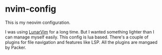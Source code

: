 # nvim-config

This is my neovim configuration.

I was using [LunarVim](https://github.com/LunarVim/LunarVim) for a long time. But I wanted something lighter than I can manage myself easily.
This config is lua based. There's a couple of plugins for file navigation and features like LSP. All the plugins are mangaed by Packer. 
